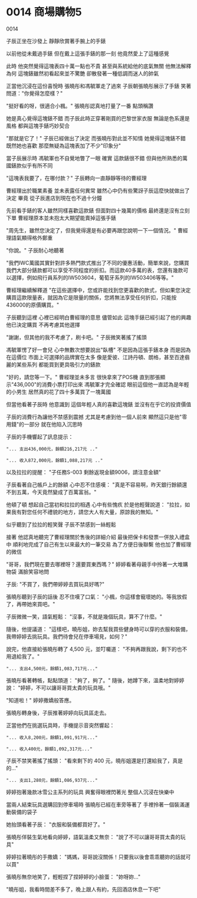 # 0014 商場購物5

0014

子辰正坐在沙發上
靜靜欣賞著手腕上的手錶

以前他從未戴過手錶
但在戴上這張手錶的那一刻
他竟然愛上了這種感覺

此時
他突然覺得這塊表四十萬一點也不貴
甚至與系統給他的底氣無關
他無法解釋為何
這塊錶雖然初看起來並不驚艷
卻散發著一種低調而迷人的帥氣

正當他沉浸在這份喜悅時
張曉彤和馮毓軍走了過來
子辰朝張曉彤展示了手錶
笑著問道："你覺得怎麼樣？"

"挺好看的呀，很適合小楓。"
張曉彤認真地打量了一番
點頭稱讚

她是真心覺得這塊錶不錯
而子辰此時正穿著剛買的巴黎世家衣服
無論是色系還是風格
都與這塊手錶巧妙契合

"那就是它了！"
子辰已經做出了決定
而張曉彤對此並不知情
她覺得這塊錶不錯
既然她也喜歡
那麼無疑為這塊表加了不少"印象分"

當子辰展示時
馮毓軍也不自覺地瞥了一眼
確實
這款錶很不錯
但與他所熟悉的萬國錶款似乎有所不同

"這塊表我要了，在哪付款？"
子辰轉向一直靜靜等待的曹經理

曹經理出於職業素養
並未表露任何異常
雖然心中仍有些驚訝子辰這麼快就做出了決定
畢竟
從子辰進店到現在也不過十分鐘

先前看手錶的客人雖然同樣喜歡這款錶
但面對四十幾萬的價格
最終還是沒有立刻下單
曹經理原本並未抱太大期望能賣掉這張手錶

"周先生，雖然您決定了，但我覺得還是有必要再跟您說明一下一個情況。"
曹經理語氣顯得格外鄭重

"你說。"
子辰耐心地聽著

"我們IWC萬國其實針對許多熱門款式推出了不同的優惠活動，簡單來說，您購買我們大部分錶款都可以享受不同程度的折扣。而這款40多萬的表，您還有幾款可以選擇，例如飛行員系列的IW503604，葡萄牙系列的IW503406等等。"

曹經理繼續解釋道
"在這些選擇中，您或許能找到您更喜歡的款式，但如果您決定購買這款限量表，就因為它是限量的關係，您將無法享受任何折扣，只能按436000的原價購買。"

子辰聽到這裡
心裡已經明白曹經理的意思
儘管如此
這塊手錶已經引起了他的興趣
他已決定購買
不再考慮其他選擇

"謝謝，但其他的我不考慮了，刷卡吧。"
子辰微笑著搖了搖頭

馮毓軍愣了好一會兒
心中無數次想要說出"臥槽"
不是因為這張手錶本身
而是因為在這價位
市面上可選擇的品牌實在太多
像是愛彼、江詩丹頓、朗格，甚至百達翡麗的某些系列
都能買到更具吸引力的錶款

"好的，請您等一下。"
曹經理並未多言
很快拿來了POS機
直到那張顯示"436,000"的消費小票打印出來
馮毓軍才完全確認
眼前這個他一直認為是年輕的小男生
居然真的花了四十多萬買了一塊萬國

但當他看著子辰時
他意識到
這個年輕人真的喜歡這塊錶
並沒有在乎它的投資價值

子辰的消費行為讓他不禁感到震撼
尤其是考慮到他一個人前來
顯然這只是他"零用錢"的一部分
就在他陷入沉思時

子辰的手機響起了訊息提示：

`"... 支出436,000元，餘額216,217元 .."`

`"... 收入872,000元，餘額1,088,217元 .."`

以及拉拉的提醒：
"子任務S-003 剩餘返現金額9006，請注意金額"

子辰看著自己帳戶上的餘額
心中忍不住感嘆：
"真是不容易啊，昨天銀行餘額還不到五萬，今天竟然變成了百萬富翁。"

他頓了頓
想起自己當初和拉拉的相遇
心中有些愧疚
於是他輕聲說道：
"拉拉，如果我有對您任何不禮貌的地方，請您大人有大量，原諒我的無知。"

似乎聽到了拉拉的輕笑聲
子辰不禁感到一絲輕鬆

接著
他認真地聽完了曹經理關於售後的詳細介紹
最後把保卡和發票一併放入禮盒中
順利地完成了自己有生以來最大的一筆交易
為了方便日後聯繫
他也加了曹經理的微信

"哥哥，我們現在要去哪裡呀？還要買東西嗎？"
婷婷看著母親手中拎著一大堆購物袋
滿臉笑容地問

子辰:
"不買了，我們帶婷婷去買玩具好嗎?"

張曉彤聽到子辰的話後
忍不住嘆了口氣：
"小楓，你這樣會寵壞她的。等我放假了，再帶她來買吧。"

子辰微微一笑，語氣輕鬆：
"沒事，不就是幾個玩具，算不了什麼。"

隨後，他提議道：
"這樣吧，曉彤姐，妳去幫我買些健身時可以穿的衣服和裝備，我帶婷婷去挑玩具。我們待會兒在停車場見，如何？"

說完，他直接給張曉彤轉了 4,500 元，並叮囑道：
"不夠再跟我說，剩下的也不用退給我了。"

`"... 支出4,500元，餘額1,083,717元..."`

張曉彤看著轉帳，點點頭道：
"夠了，夠了。"
隨後，她蹲下來，溫柔地對婷婷說：
"婷婷，不可以讓哥哥買太貴的玩具哦。"

"知道啦！"
婷婷撒嬌般答應。

張曉彤轉身後，子辰推著婷婷向玩具區走去。

正當他們在挑選玩具時，手機提示音突然響起：

`"... 收入8,200元，餘額1,091,917元..."`

`"... 收入400元，餘額1,092,317元..."`

子辰不禁笑著搖了搖頭：
"看來剩下的 400 元，曉彤姐還是打還給我了，真是的…"

`"... 支出1,280元，餘額1,086,937元..."`

婷婷抱著幾款冰雪公主系列的玩具
興奮得眼裡閃著光
整個人沉浸在快樂中

當兩人結束玩具選購回到停車場時
張曉彤已經在車旁等著了
手裡拎著一個裝滿運動裝備的袋子

她抬頭看著子辰：
"衣服和裝備都買好了。"

張曉彤佯裝生氣地看向婷婷，語氣溫柔又無奈：
"說了不可以讓哥哥買太貴的玩具"

婷婷拉著曉彤的手撒嬌：
"媽媽，哥哥說沒關係！只要我以後會乖乖聽妳的話就可以買"

張曉彤無奈地笑了，輕輕捏了捏婷婷的小臉蛋：
"妳呀妳…"

"曉彤姐，我看時間差不多了，晚上跟人有約，先回酒店休息一下吧"